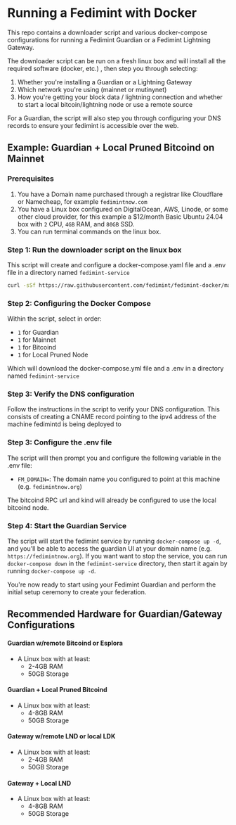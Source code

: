 # Running a Fedimint with Docker

This repo contains a downloader script and various docker-compose configurations for running a Fedimint Guardian or a Fedimint Lightning Gateway.

The downloader script can be run on a fresh linux box and will install all the required software (docker, etc.) , then step you through selecting:

1. Whether you're installing a Guardian or a Lightning Gateway
2. Which network you're using (mainnet or mutinynet)
3. How you're getting your block data / lightning connection and whether to start a local bitcoin/lightning node or use a remote source

For a Guardian, the script will also step you through configuring your DNS records to ensure your fedimint is accessible over the web.

## Example: Guardian + Local Pruned Bitcoind on Mainnet

### Prerequisites

1. You have a Domain name purchased through a registrar like Cloudflare or Namecheap, for example `fedimintnow.com`
2. You have a Linux box configured on DigitalOcean, AWS, Linode, or some other cloud provider, for this example a $12/month Basic Ubuntu 24.04 box with `2` CPU, `4GB` RAM, and `80GB` SSD.
3. You can run terminal commands on the linux box.

### Step 1: Run the downloader script on the linux box

This script will create and configure a docker-compose.yaml file and a .env file in a directory named `fedimint-service`

```bash
curl -sSf https://raw.githubusercontent.com/fedimint/fedimint-docker/master/downloader.sh | bash
```

### Step 2: Configuring the Docker Compose

Within the script, select in order:

- `1` for Guardian
- `1` for Mainnet
- `1` for Bitcoind
- `1` for Local Pruned Node

Which will download the docker-compose.yml file and a .env in a directory named `fedimint-service`

### Step 3: Verify the DNS configuration

Follow the instructions in the script to verify your DNS configuration. This consists of creating a CNAME record pointing to the ipv4 address of the machine fedimintd is being deployed to

### Step 3: Configure the .env file

The script will then prompt you and configure the following variable in the .env file:

- `FM_DOMAIN=`: The domain name you configured to point at this machine (e.g. `fedimintnow.org`)

The bitcoind RPC url and kind will already be configured to use the local bitcoind node.

### Step 4: Start the Guardian Service

The script will start the fedimint service by running `docker-compose up -d`, and you'll be able to access the guardian UI at your domain name (e.g. `https://fedimintnow.org`).
If you want want to stop the service, you can run `docker-compose down` in the `fedimint-service` directory, then start it again by running `docker-compose up -d`.

You're now ready to start using your Fedimint Guardian and perform the initial setup ceremony to create your federation.

## Recommended Hardware for Guardian/Gateway Configurations

#### Guardian w/remote Bitcoind or Esplora

- A Linux box with at least:
  - 2-4GB RAM
  - 50GB Storage

#### Guardian + Local Pruned Bitcoind

- A Linux box with at least:
  - 4-8GB RAM
  - 50GB Storage

#### Gateway w/remote LND or local LDK

- A Linux box with at least:
  - 2-4GB RAM
  - 50GB Storage

#### Gateway + Local LND

- A Linux box with at least:
  - 4-8GB RAM
  - 50GB Storage
